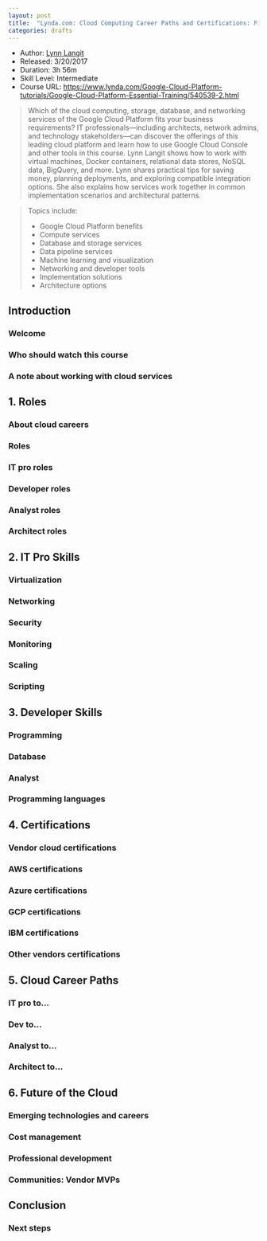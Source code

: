 ```yaml
---
layout: post
title:  "Lynda.com: Cloud Computing Career Paths and Certifications: First Steps"
categories: drafts
---
```


* Author: [Lynn Langit](https://www.lynda.com/Lynn-Langit/3308983-1.html)
* Released: 3/20/2017 
* Duration: 3h 56m
* Skill Level: Intermediate
* Course URL: <https://www.lynda.com/Google-Cloud-Platform-tutorials/Google-Cloud-Platform-Essential-Training/540539-2.html>

> Which of the cloud computing, storage, database, and networking services of the Google Cloud Platform fits your business requirements? IT professionals—including architects, network admins, and technology stakeholders—can discover the offerings of this leading cloud platform and learn how to use Google Cloud Console and other tools in this course. Lynn Langit shows how to work with virtual machines, Docker containers, relational data stores, NoSQL data, BigQuery, and more. Lynn shares practical tips for saving money, planning deployments, and exploring compatible integration options. She also explains how services work together in common implementation scenarios and architectural patterns.

> Topics include:
> - Google Cloud Platform benefits
> - Compute services
> - Database and storage services
> - Data pipeline services
> - Machine learning and visualization
> - Networking and developer tools
> - Implementation solutions
> - Architecture options


## Introduction

### Welcome

### Who should watch this course

### A note about working with cloud services

## 1. Roles

### About cloud careers

### Roles

### IT pro roles

### Developer roles

### Analyst roles

### Architect roles

## 2. IT Pro Skills

### Virtualization

### Networking

### Security

### Monitoring

### Scaling

### Scripting

## 3. Developer Skills

### Programming

### Database

### Analyst

### Programming languages

## 4. Certifications

### Vendor cloud certifications

### AWS certifications

### Azure certifications

### GCP certifications

### IBM certifications

### Other vendors certifications

## 5. Cloud Career Paths

### IT pro to...

### Dev to...

### Analyst to...

### Architect to...

## 6. Future of the Cloud

### Emerging technologies and careers

### Cost management

### Professional development

### Communities: Vendor MVPs

## Conclusion

### Next steps